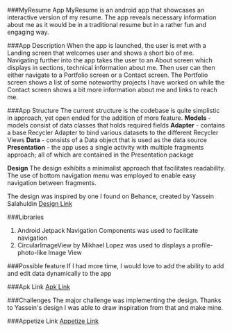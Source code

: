 
###MyResume App
MyResume is an android app that showcases an interactive version of my resume.
The app reveals necessary information about me as it would be in a traditional resume but in a rather fun and engaging way.

###App Description
When the app is launched, the user is met with a Landing screen that welcomes user and shows a short bio of me. 
Navigating further into the app takes the user to an About screen which displays in sections, technical information about me. 
Then user can then either navigate to a Portfolio screen or a Contact screen. 
The Portfolio screen shows a list of some noteworthy projects I have worked on while the Contact screen shows a bit more information about me and links to reach me.

###App Structure
The current structure is the codebase is quite simplistic in approach, yet open ended for the addition of more feature.
**Models** - models consist of data classes that holds required fields
**Adapter** - contains a base Recycler Adapter to bind various datasets to the different Recycler Views
**Data** - consists of a Data object that is used as the data source
**Presentation** - the app uses a single activity with multiple fragments approach; all of which are contained in the Presentation package


**Design**
The design exhibits a minimalist approach that facilitates readability. The use of bottom navigation menu was employed to enable easy navigation between fragments.

The design was inspired by one I found on Behance, created by Yassein Salahuldin
[Design Link](https://www.behance.net/gallery/150836705/SIMPLE-RESUME-APP-UIUX?tracking_source=search_projects%7Cresume+app)



###Libraries
1. Android Jetpack Navigation Components was used to facilitate navigation
2. CircularImageView by Mikhael Lopez was used to displays a profile-photo-like Image View

###Possible feature
If I had more time, I would love to add the ability to add and edit data dynamically to the app

###Apk Link
[Apk Link](https://drive.google.com/file/d/1FOh18_QrOD-msPoSVM4EimNa1oJQ9JKa/view?usp=sharing)


###Challenges
The major challenge was implementing the design. Thanks to Yassein's design I was able to draw inspiration from that and make mine.


###Appetize Link
[Appetize Link](https://appetize.io/app/xm4gbfsldknepwjgldepbmbvv4)

